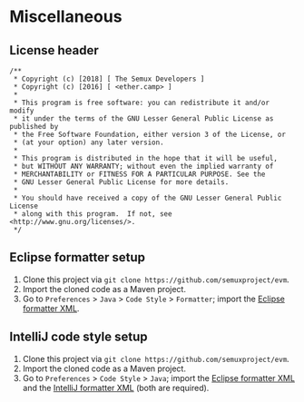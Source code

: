 # Miscellaneous


## License header

```
/**
 * Copyright (c) [2018] [ The Semux Developers ]
 * Copyright (c) [2016] [ <ether.camp> ]
 *
 * This program is free software: you can redistribute it and/or modify
 * it under the terms of the GNU Lesser General Public License as published by
 * the Free Software Foundation, either version 3 of the License, or
 * (at your option) any later version.
 *
 * This program is distributed in the hope that it will be useful,
 * but WITHOUT ANY WARRANTY; without even the implied warranty of
 * MERCHANTABILITY or FITNESS FOR A PARTICULAR PURPOSE. See the
 * GNU Lesser General Public License for more details.
 *
 * You should have received a copy of the GNU Lesser General Public License
 * along with this program.  If not, see <http://www.gnu.org/licenses/>.
 */
```


## Eclipse formatter setup

1. Clone this project via `git clone https://github.com/semuxproject/evm`.
2. Import the cloned code as a Maven project.
3. Go to `Preferences` > `Java` > `Code Style` > `Formatter`; import the [Eclipse formatter XML](https://raw.githubusercontent.com/semuxproject/evm/master/misc/formatter_eclipse.xml).


## IntelliJ code style setup

1. Clone this project via `git clone https://github.com/semuxproject/evm`.
2. Import the cloned code as a Maven project.
3. Go to `Preferences` > `Code Style` > `Java`; import the [Eclipse formatter XML](https://raw.githubusercontent.com/semuxproject/evm/master/misc/formatter_eclipse.xml) and the [IntelliJ formatter XML](https://raw.githubusercontent.com/semuxproject/evm/master/misc/formatter_intellij.xml) (both are required).
